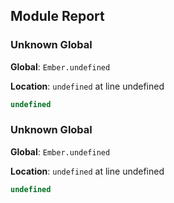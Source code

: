 ## Module Report
### Unknown Global

**Global**: `Ember.undefined`

**Location**: `undefined` at line undefined

```js
undefined
```

### Unknown Global

**Global**: `Ember.undefined`

**Location**: `undefined` at line undefined

```js
undefined
```
